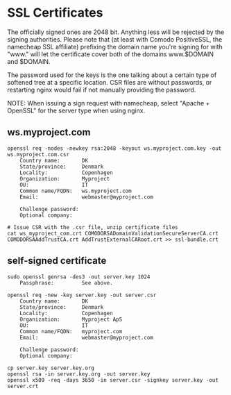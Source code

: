 SSL Certificates
================
The officially signed ones are 2048 bit. Anything less will be rejected by the
signing authorities. Please note that (at least with Comodo PositiveSSL, the
namecheap SSL affiliate) prefixing the domain name you're signing for with
"www." will let the certificate cover both of the domains www.$DOMAIN and
$DOMAIN.

The password used for the keys is the one talking about a certain type of
softened tree at a specific location. CSR files are without passwords, or
restarting nginx would fail if not manually providing the password.

NOTE: When issuing a sign request with namecheap, select "Apache + OpenSSL" for
the server type when using nginx.



ws.myproject.com
-------------
    openssl req -nodes -newkey rsa:2048 -keyout ws.myproject.com.key -out ws.myproject.com.csr
        Country name:       DK
        State/province:     Denmark
        Locality:           Copenhagen
        Organization:       Myproject
        OU:                 IT
        Common name/FQDN:   ws.myproject.com
        Email:              webmaster@myproject.com
        
        Challenge password: 
        Optional company:   
    
    # Issue CSR with the .csr file, unzip certificate files
    cat ws_myproject_com.crt COMODORSADomainValidationSecureServerCA.crt COMODORSAAddTrustCA.crt AddTrustExternalCARoot.crt >> ssl-bundle.crt



self-signed certificate
-----------------------
    sudo openssl genrsa -des3 -out server.key 1024
        Passphrase:         See above.

    openssl req -new -key server.key -out server.csr
        Country name:       DK
        State/province:     Denmark
        Locality:           Copenhagen
        Organization:       Myproject ApS
        OU:                 IT
        Common name/FQDN:   myproject.com
        Email:              webmaster@myproject.com
        
        Challenge password: 
        Optional company:   

    cp server.key server.key.org
    openssl rsa -in server.key.org -out server.key
    openssl x509 -req -days 3650 -in server.csr -signkey server.key -out server.crt


 